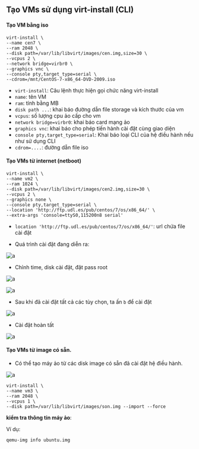 ## Tạo VMs sử dụng virt-install (CLI)

#### Tạo VM bằng iso

```
virt-install \
--name cen7 \
--ram 2048 \
--disk path=/var/lib/libvirt/images/cen.img,size=30 \
--vcpus 2 \
--network bridge=virbr0 \
--graphics vnc \
--console pty,target_type=serial \
--cdrom=/mnt/CentOS-7-x86_64-DVD-2009.iso

```
 - `virt-install`: Câu lệnh thực hiện gọi chức năng virt-install
 - `name`: tên VM
 - `ram`: tính bằng MB
 - `disk path ...`: khai báo đường dẫn file storage và kích thước của vm
 - `vcpus`: số lượng cpu ảo cấp cho vm
 - `network bridge=virbr0`: khai báo card mạng ảo
 - `graphics vnc`: khai báo cho phép tiến hành cài đặt cùng giao diện
 - `console pty,target_type=serial`: Khai báo loại CLI của hệ điều hành nếu như sử dụng CLI
 - `cdrom=....`: đường dẫn file iso

#### Tạo VMs từ internet (netboot)

```
virt-install \
--name vm2 \		
--ram 1024 \		
--disk path=/var/lib/libvirt/images/cen2.img,size=30 \
--vcpus 2 \										
--graphics none \
--console pty,target_type=serial \
--location 'http://ftp.udl.es/pub/centos/7/os/x86_64/' \
--extra-args 'console=ttyS0,115200n8 serial'
```

- `location 'http://ftp.udl.es/pub/centos/7/os/x86_64/'`: url chứa file cài đặt 

- Quá trình cài đặt đang diễn ra: 

![a](https://f6-zpcloud.zdn.vn/6855471001403174457/439a68efef1b2a45730a.jpg)

- Chỉnh time, disk cài đặt, đặt pass root

![a](https://f7-zpcloud.zdn.vn/7907586865108328892/50bc7843c8b70de954a6.jpg)

![a](https://f7-zpcloud.zdn.vn/7296860831976678887/8821cc607a94bfcae685.jpg)

- Sau khi đã cài đặt tất cả các tùy chọn, ta ấn `b` để cài đặt 

![a](https://f6-zpcloud.zdn.vn/6776518150453320030/b45e2beb861f43411a0e.jpg)

- Cài đặt hoàn tất

![a](https://f5-zpcloud.zdn.vn/5215497609818153388/d899426aa09e65c03c8f.jpg)

#### Tạo VMs từ image có sẵn.

- Có thể tạo máy ảo từ các disk image có sẵn đã cài đặt hệ điều hành.

![a](https://f5-zpcloud.zdn.vn/3702448357703598055/80a5d1e50811cd4f9400.jpg)

```
virt-install \
--name vm3 \
--ram 2048 \
--vcpus 1 \
--disk path=/var/lib/libvirt/images/son.img --import --force
```


**kiểm tra thông tin máy ảo**:

Ví dụ:

```
qemu-img info ubuntu.img
```